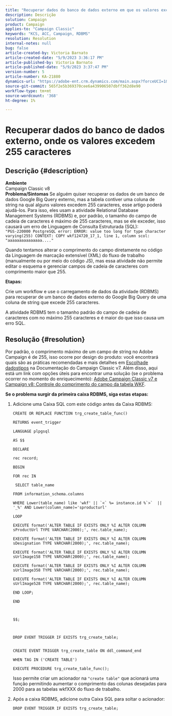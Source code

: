 ```yaml
---
title: "Recuperar dados do banco de dados externo em que os valores excedem 255 caracteres"
description: Descrição
solution: Campaign
product: Campaign
applies-to: "Campaign Classic"
keywords: "KCS, ACC, Campaign, RDBMS"
resolution: Resolution
internal-notes: null
bug: false
article-created-by: Victoria Barnato
article-created-date: "5/9/2023 3:36:17 PM"
article-published-by: Victoria Barnato
article-published-date: "5/9/2023 3:37:47 PM"
version-number: 5
article-number: KA-21880
dynamics-url: "https://adobe-ent.crm.dynamics.com/main.aspx?forceUCI=1&pagetype=entityrecord&etn=knowledgearticle&id=c765b938-7fee-ed11-8849-6045bd0065b6"
source-git-commit: 565f2e5b369370cee6a439906507dbff362d8e90
workflow-type: tm+mt
source-wordcount: '368'
ht-degree: 1%

---
```


# Recuperar dados do banco de dados externo, onde os valores excedem 255 caracteres

## Descrição {#description}


<b>Ambiente</b>
<br>Campaign Classic v8<br>
<b>Problema/Sintomas</b>
Se alguém quiser recuperar os dados de um banco de dados Google Big Query externo, mas a tabela contiver uma coluna de string na qual alguns valores excedem 255 caracteres, esse artigo poderá ajudá-los. Para isso, eles usam a atividade Relational Database Management Systems (RDBMS) e, por padrão, o tamanho do campo de cadeia de caracteres é máximo de 255 caracteres, mas se ele exceder, isso causará um erro de Linguagem de Consulta Estruturada (SQL): <br>
`"PGS-220000 PostgreSQL error: ERROR: value too long for type character varying(255) CONTEXT: COPY wkf124720_17_1, line 1, column scol: "aaaaaaaaaaaaaaa...."`



Quando tentamos alterar o comprimento do campo diretamente no código da Linguagem de marcação extensível (XML) do fluxo de trabalho (manualmente ou por meio do código JS), mas essa atividade não permite editar o esquema e gerenciar campos de cadeia de caracteres com comprimento maior que 255.



<b>Etapas:</b>

Crie um workflow e use o carregamento de dados da atividade (RDBMS) para recuperar de um banco de dados externo do Google Big Query de uma coluna de string que excede 255 caracteres.

A atividade RDBMS tem o tamanho padrão do campo de cadeia de caracteres com no máximo 255 caracteres e é maior do que isso causa um erro SQL.


## Resolução {#resolution}


Por padrão, o comprimento máximo de um campo de string no Adobe Campaign é de 255, isso ocorre por design do produto: você encontrará quais são as práticas recomendadas e mais detalhes em [Escolha](https://experienceleague.adobe.com/docs/campaign-classic/using/configuring-campaign-classic/data-model/data-model-best-practices.html?lang=en#data-types)[de dados](https://experienceleague.adobe.com/docs/campaign-classic/using/configuring-campaign-classic/data-model/data-model-best-practices.html?lang=en#data-types)[tipos](https://experienceleague.adobe.com/docs/campaign-classic/using/configuring-campaign-classic/data-model/data-model-best-practices.html?lang=en#data-types) na Documentação do Campaign Classic v7. Além disso, aqui está um link com opções úteis para encontrar uma solução (se o problema ocorrer no momento do enriquecimento): [Adobe Campaign Classic v7 e Campaign v8: Controle do comprimento do campo da tabela WKF](https://experienceleaguecommunities.adobe.com/t5/adobe-campaign-classic-questions/controlling-wkf-table-field-length/td-p/355506).

<b>Se o problema surgir da primeira caixa RDBMS, siga estas etapas:</b>



1. Adicione uma Caixa SQL com este código antes da Caixa RDBMS:

   ```
   CREATE OR REPLACE FUNCTION trg_create_table_func()
   
   RETURNS event_trigger
   
   LANGUAGE plpgsql
   
   AS $$
   
   DECLARE
   
   rec record;
   
   BEGIN
   
   FOR rec IN
   
    SELECT table_name
   
   FROM information_schema.columns
   
   WHERE Lower(table_name) like 'wkf' || `<` %= instance.id %`>`  || '_%' AND Lower(column_name)='sproducturl'
   
   LOOP
   
   EXECUTE format('ALTER TABLE IF EXISTS ONLY %I ALTER COLUMN sProductUrl TYPE VARCHAR(2000);', rec.table_name);
   
   EXECUTE format('ALTER TABLE IF EXISTS ONLY %I ALTER COLUMN sDesignation TYPE VARCHAR(2000);', rec.table_name);
   
   EXECUTE format('ALTER TABLE IF EXISTS ONLY %I ALTER COLUMN sUrlImage158 TYPE VARCHAR(2000);', rec.table_name);
   
   EXECUTE format('ALTER TABLE IF EXISTS ONLY %I ALTER COLUMN sUrlImage358 TYPE VARCHAR(2000);', rec.table_name);
   
   EXECUTE format('ALTER TABLE IF EXISTS ONLY %I ALTER COLUMN sUrlImage528 TYPE VARCHAR(2000);', rec.table_name);
   
   END LOOP;
   
   END
   
   
   
   $$;
   
   
   
   DROP EVENT TRIGGER IF EXISTS trg_create_table;
   
   
   CREATE EVENT TRIGGER trg_create_table ON ddl_command_end
   
   WHEN TAG IN ('CREATE TABLE')
   
   EXECUTE PROCEDURE trg_create_table_func();
   ```






   Isso permite criar um acionador na `"create table"` que acionará uma função permitindo aumentar o comprimento das colunas desejadas para 2000 para as tabelas wkfXXX do fluxo de trabalho.
2. Após a caixa RDBMS, adicione outra Caixa SQL para soltar o acionador:

   `DROP EVENT TRIGGER IF EXISTS trg_create_table;`

